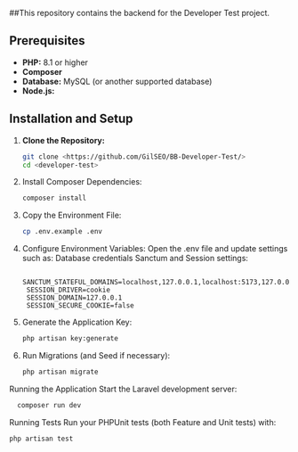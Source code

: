 ##This repository contains the backend for the Developer Test project.


## Prerequisites

- **PHP:** 8.1 or higher  
- **Composer**  
- **Database:** MySQL (or another supported database)  
- **Node.js:**

## Installation and Setup

1. **Clone the Repository:**
   ```bash
   git clone <https://github.com/GilSEO/BB-Developer-Test/>
   cd <developer-test>
2. Install Composer Dependencies:
   ```bash
   composer install
3. Copy the Environment File:
   ```bash
   cp .env.example .env
4. Configure Environment Variables:
    Open the .env file and update settings such as:
      Database credentials
      Sanctum and Session settings:
   ```env
    SANCTUM_STATEFUL_DOMAINS=localhost,127.0.0.1,localhost:5173,127.0.0.1:5173
    SESSION_DRIVER=cookie
    SESSION_DOMAIN=127.0.0.1
    SESSION_SECURE_COOKIE=false
6. Generate the Application Key:
    ```bash
    php artisan key:generate

7. Run Migrations (and Seed if necessary):
   ```bash
   php artisan migrate

Running the Application
Start the Laravel development server:
```bash
  composer run dev  
```
Running Tests
Run your PHPUnit tests (both Feature and Unit tests) with:
```bash
php artisan test
```

